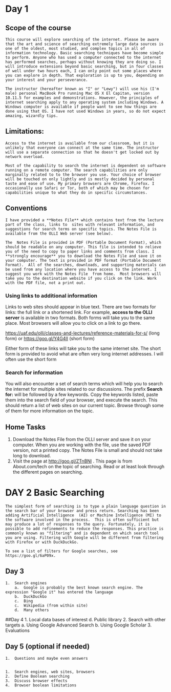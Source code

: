 # Day 1

## Scope of the course
	This course will explore searching of the internet. Please be aware that the art and science of searching extremely large data sources is one of the oldest, most studied, and complex topics in all of information technology. Basic searching techniques have become simple to perform. Anyone who has used a computer connected to the internet has performed searches, perhaps without knowing they are doing so. I will introduce extensions beyond basic searching, but in four classes of well under two hours each, I can only point out some places where you can explore in depth. That exploration is up to you, depending on your interest and your perseverance. 
	
	The instructor (hereafter known as "I" or "Lewy") will use his (I'm male) personal MacBook Pro running Mac OS X El Capitan, version 10.11.5 for examples and demonstrations. However, the principles of internet searching apply to any operating system including Windows. A Windows computer is available if people want to see how things are done using that OS. I have not used Windows in years, so do not expect amazing, wizardly tips.

## Limitations:
	Access to the internet is available from our classroom, but it is unlikely that everyone can connect at the same time. The instructor will use a separate connection so that he doesn't get locked out by network overload.
	
	Most of the capability to search the internet is dependent on software running on a remote computer. The search capabilities are only marginally related to to the browser you use. Your choice of browser will be touched on only lightly and is mostly decided by personal taste and ease of use. My primary browsers are Chrome, Firefox. I occasionally use Safari or Tor, both of which may be chosen for capabilities unique to what they do in specific circumstances.  

## Conventions
	I have provided a **Notes File** which contains text from the lecture part of the class, links to  sites with relevant information, and suggestions for search terms on specific topics. The Notes File is available from the OLLI Web server (see below).
	
	The  Notes File is provided in PDF (Portable Document Format), which should be readable on any computer. This file is intended to relieve you of the need to copy to paper links and comments from class. I **strongly encourage** you to download the Notes File and save it on your computer. The text is provided in PDF format (Portable Document Format).  All of the searches, downloads, and supporting materials can be used from any location where you have access to the internet. I suggest you work with the Notes File  from home.  Most browsers will take you to the destination website if you click on the link. Work with the PDF file, not a print out. 
	
### Using links to additional information ###

Links to web sites should appear in blue text. There are two formats for links: the full link or a shortened link. For example, **access to the OLLI server** is available in two formats. Both forms will take you to the same place. Most browsers will allow you to click on a link to go there.
	
https://uaf.edu/olli/classes-and-lectures/reference-materials-for-s/ (long form)
or
https://goo.gl/Y4G4lI (short form)

Either form of these links will take you to the same internet site. The short form is provided to avoid what are often very long internet addresses. I will often use the short form

### Search for information

You will also encounter a set of search terms which will help you to search the internet for multiple sites related to our discussions. The prefix **Search for:** will be followed by a few keywords. Copy the keywords listed, paste them into the search field of your browser, and execute the search. This should return a list of web sites on our current topic. Browse through some of them for more information on the topic.

## Home Tasks ##

1. Download the Notes File from the OLLI server and save it on your computer. When you are working with the file, use the saved PDF version, not a printed copy. The Notes File is small and should not take long to download.  
2. Visit the page at http://goo.gl/ZTnBNl . This page is from About.com/tech on the topic of searching. Read or at least look through the different pages on searching.

# DAY 2 Basic Searching
	The simplest form of searching is to type a plain language question in the search bar of your browser and press return. Searching has been adding Artificial Intelligence  (AI) or Machine Intelligence (MI) to the software involved in the process.  This is often sufficient but may produce a lot of responses to the query. Fortunately, it is possible to add refinements to reduce the responses. This practice is commonly known as "filtering" and is dependent on which search tool you are using. Filtering with Google will be different from filtering with Firefox or with DuckDuckGo.
	
	To see a list of filters for Google searches, see https://goo.gl/6aP09x.


## Day 3
	1.	Search engines
		a.	Google is probably the best known search engine. The expression "Google it" has entered the language 
		b.	DuckDuckGo
		c.	Bing
		c.	Wikipedia (from within site)
		d.	Many others
##Day 4
	1.	Local data bases of interest
		d.	Public library 
	2.	Search with other targets
		a.	Using Google Advanced Search
		b.	Using Google Scholar
	3.	Evaluations
## Day 5 (optional if needed)
	1.	Questions and maybe even answers


	1.	Search engines, web sites, browsers
	2.	Define Boolean searching
	3.	Discuss browser effects
	4.	Browser boolean limitations
